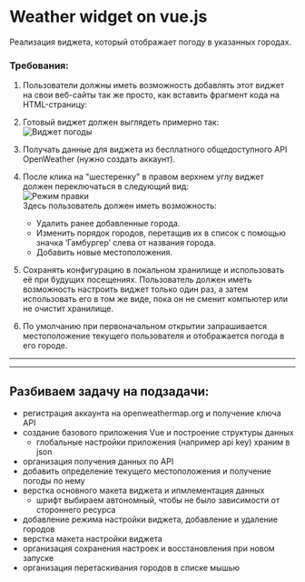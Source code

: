 # Weather widget on vue.js
Реализация виджета, который отображает погоду в указанных городах.
### Требования:
1. Пользователи должны иметь возможность добавлять этот виджет на свои веб-сайты так же просто, как вставить фрагмент кода на HTML-страницу:  
    > <weather-widget /> <script type="text/javascript" src="{URL to the app}"></script>

2. Готовый виджет должен выглядеть примерно так:  
![Виджет погоды](https://i.imgur.com/R29r0I9.png "Виджет погоды")

3. Получать данные для виджета из бесплатного общедоступного API OpenWeather (нужно создать аккаунт).

4. После клика на "шестеренку" в правом верхнем углу виджет должен переключаться в следующий вид:  
![Режим правки](https://i.imgur.com/F0pYjsd.png "Режим правки")  
Здесь пользователь должен иметь возможность:
    * Удалить ранее добавленные города.
    * Изменить порядок городов, перетащив их в список с помощью значка ‘Гамбургер’ слева от названия города.
    * Добавить новые местоположения.

5. Сохранять конфигурацию в локальном хранилище и использовать её при будущих посещениях. Пользователь должен иметь возможность настроить виджет только один раз, а затем использовать его в том же виде, пока он не сменит компьютер или не очистит хранилище.

6. По умолчанию при первоначальном открытии запрашивается местоположение текущего пользователя и отображается погода в его городе.
---
---
## Разбиваем задачу на подзадачи:
- регистрация аккаунта на openweathermap.org и получение ключа API
- создание базового приложения Vue и построение структуры данных
  - глобальные настройки приложения (например api key) храним в json
- организация получения данных по API
- добавить определение текущего местоположения и получение погоды по нему
- верстка основного макета виджета и ипмлементация данных
  - шрифт выбираем автономный, чтобы не было зависимости от стороннего ресурса
- добавление режима настройки виджета, добавление и удаление городов
- верстка макета настройки виджета
- организация сохранения настроек и восстановления при новом запуске
- организация перетаскивания городов в списке мышью
